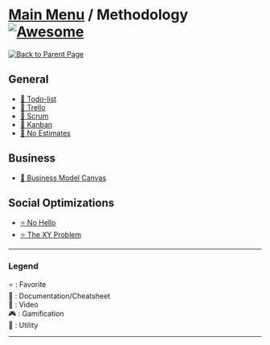 # [Main Menu](README.md) / Methodology [![Awesome](https://awesome.re/badge-flat.svg)](https://awesome.re)

[![Back to Parent Page](https://img.shields.io/badge/-Back_to_Parent_Page-blue?style=for-the-badge)](README.md)

## General
- [:book: Todo-list](https://fr.wikipedia.org/wiki/Todo_list)
- [:wrench: Trello](https://trello.com/)
- [:book: Scrum](https://en.wikipedia.org/wiki/Scrum_(software_development))
- [:book: Kanban](https://en.wikipedia.org/wiki/Kanban)
- [:book: No Estimates](https://blog.cellenza.com/software-craftsmanship/estimer-sans-estimer/)

## Business
- [:book: Business Model Canvas](https://en.wikipedia.org/wiki/Business_Model_Canvas)

## Social Optimizations
- [:star: No Hello](https://www.nohello.com/)
- [:star: The XY Problem](http://xyproblem.info/)

---

### Legend
:star: : Favorite\
:book: : Documentation/Cheatsheet\
:movie_camera: : Video\
:video_game: : Gamification\
:wrench: : Utility

---
